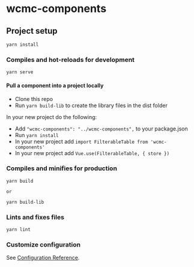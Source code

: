 # wcmc-components

## Project setup
```
yarn install
```

### Compiles and hot-reloads for development
```
yarn serve
```

#### Pull a component into a project locally
- Clone this repo
- Run `yarn build-lib` to create the library files in the dist folder

In your new project do the following:
- Add `"wcmc-components": "../wcmc-components",` to your package.json
- Run `yarn install`
- In your new project add `import FilterableTable from 'wcmc-components'`
- In your new project add `Vue.use(FilterableTable, { store })`

### Compiles and minifies for production
```
yarn build

or 

yarn build-lib
```

### Lints and fixes files
```
yarn lint
```

### Customize configuration
See [Configuration Reference](https://cli.vuejs.org/config/).

